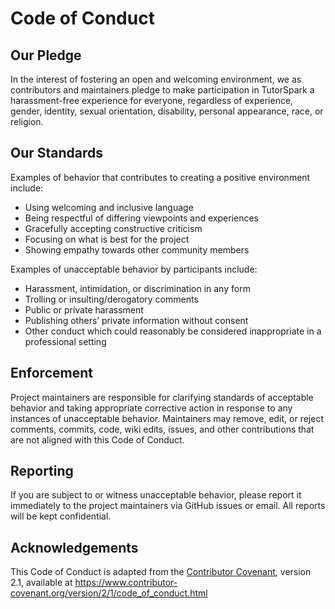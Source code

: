 # Code of Conduct

## Our Pledge
In the interest of fostering an open and welcoming environment, we as contributors and maintainers pledge to make participation in TutorSpark a harassment-free experience for everyone, regardless of experience, gender, identity, sexual orientation, disability, personal appearance, race, or religion.

## Our Standards
Examples of behavior that contributes to creating a positive environment include:
- Using welcoming and inclusive language
- Being respectful of differing viewpoints and experiences
- Gracefully accepting constructive criticism
- Focusing on what is best for the project
- Showing empathy towards other community members

Examples of unacceptable behavior by participants include:
- Harassment, intimidation, or discrimination in any form
- Trolling or insulting/derogatory comments
- Public or private harassment
- Publishing others’ private information without consent
- Other conduct which could reasonably be considered inappropriate in a professional setting

## Enforcement
Project maintainers are responsible for clarifying standards of acceptable behavior and taking appropriate corrective action in response to any instances of unacceptable behavior. Maintainers may remove, edit, or reject comments, commits, code, wiki edits, issues, and other contributions that are not aligned with this Code of Conduct.

## Reporting
If you are subject to or witness unacceptable behavior, please report it immediately to the project maintainers via GitHub issues or email. All reports will be kept confidential.

## Acknowledgements
This Code of Conduct is adapted from the [Contributor Covenant](https://www.contributor-covenant.org/), version 2.1, available at https://www.contributor-covenant.org/version/2/1/code_of_conduct.html
